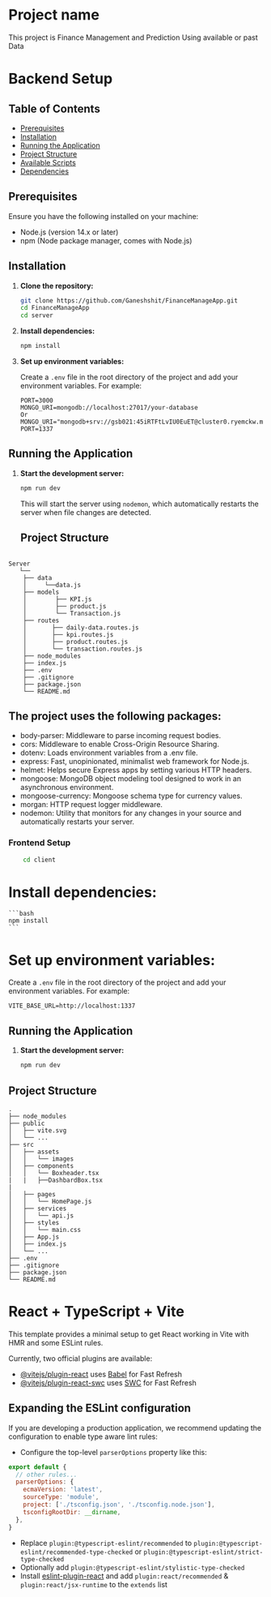 # Project name
This project is Finance Management and Prediction Using available or past  Data
# Backend Setup
## Table of Contents
- [Prerequisites](#prerequisites)
- [Installation](#installation)
- [Running the Application](#running-the-application)
- [Project Structure](#project-structure)
- [Available Scripts](#available-scripts)
- [Dependencies](#dependencies)

## Prerequisites

Ensure you have the following installed on your machine:
- Node.js (version 14.x or later)
- npm (Node package manager, comes with Node.js)

## Installation
1. **Clone the repository:**

    ```bash
    git clone https://github.com/Ganeshshit/FinanceManageApp.git
    cd FinanceManageApp
    cd server
    ```
  
2. **Install dependencies:**

    ```bash
    npm install
    ```

3. **Set up environment variables:**

    Create a `.env` file in the root directory of the project and add your environment variables. For example:

    ```env
    PORT=3000
    MONGO_URI=mongodb://localhost:27017/your-database
    Or
    MONGO_URI="mongodb+srv://gsb021:45iRTFtLvIU0EuET@cluster0.ryemckw.mongodb.net/"
    PORT=1337
    ```
## Running the Application

1. **Start the development server:**

    ```bash
    npm run dev
    ```

    This will start the server using `nodemon`, which automatically restarts the server when file changes are detected.
   

   ## Project Structure

```plaintext

Server
   └──
    ├── data
    │     └──data.js
    ├── models
    │        ├── KPI.js
    │        ├── product.js
    │        └── Transaction.js
    ├── routes
    │       ├── daily-data.routes.js
    │       ├── kpi.routes.js
    │       ├── product.routes.js
    │       └── transaction.routes.js
    ├── node_modules
    ├── index.js
    ├── .env
    ├── .gitignore
    ├── package.json
    └── README.md
```
## The project uses the following packages:
- body-parser: Middleware to parse incoming request bodies.
- cors: Middleware to enable Cross-Origin Resource Sharing.
- dotenv: Loads environment variables from a .env file.
- express: Fast, unopinionated, minimalist web framework for Node.js.
- helmet: Helps secure Express apps by setting various HTTP headers.
- mongoose: MongoDB object modeling tool designed to work in an asynchronous environment.
- mongoose-currency: Mongoose schema type for currency values.
- morgan: HTTP request logger middleware.
- nodemon: Utility that monitors for any changes in your source and automatically restarts your server.

### Frontend Setup
```bash
    cd client
```
#  **Install dependencies:**

    ```bash
    npm install
    ```
# **Set up environment variables:**
   Create a `.env` file in the root directory of the project and add your environment variables. For example:
   ```env
   VITE_BASE_URL=http://localhost:1337
   ```
## Running the Application

1. **Start the development server:**

    ```bash
    npm run dev
    ```
  ## Project Structure
  ```plaintext
.
├── node_modules
├── public
│   ├── vite.svg
│   └── ...
├── src
│   ├── assets
│   │   └── images
│   ├── components
│   │   └── Boxheader.tsx
|   |   ├──DashbardBox.tsx
| 
│   ├── pages
│   │   └── HomePage.js
│   ├── services
│   │   └── api.js
│   ├── styles
│   │   └── main.css
│   ├── App.js
│   ├── index.js
│   └── ...
├── .env
├── .gitignore
├── package.json
└── README.md
```
  
   
# React + TypeScript + Vite

This template provides a minimal setup to get React working in Vite with HMR and some ESLint rules.

Currently, two official plugins are available:

- [@vitejs/plugin-react](https://github.com/vitejs/vite-plugin-react/blob/main/packages/plugin-react/README.md) uses [Babel](https://babeljs.io/) for Fast Refresh
- [@vitejs/plugin-react-swc](https://github.com/vitejs/vite-plugin-react-swc) uses [SWC](https://swc.rs/) for Fast Refresh

## Expanding the ESLint configuration

If you are developing a production application, we recommend updating the configuration to enable type aware lint rules:

- Configure the top-level `parserOptions` property like this:

```js
export default {
  // other rules...
  parserOptions: {
    ecmaVersion: 'latest',
    sourceType: 'module',
    project: ['./tsconfig.json', './tsconfig.node.json'],
    tsconfigRootDir: __dirname,
  },
}
```

- Replace `plugin:@typescript-eslint/recommended` to `plugin:@typescript-eslint/recommended-type-checked` or `plugin:@typescript-eslint/strict-type-checked`
- Optionally add `plugin:@typescript-eslint/stylistic-type-checked`
- Install [eslint-plugin-react](https://github.com/jsx-eslint/eslint-plugin-react) and add `plugin:react/recommended` & `plugin:react/jsx-runtime` to the `extends` list
